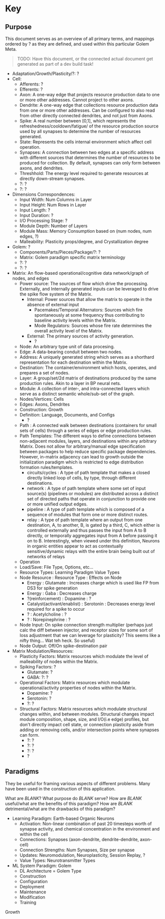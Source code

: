 # Key

## Purpose

This document serves as an overview of all primary terms, and mappings ordered by ? as they are defined, and used within this particular Golem Meta.

> TODO: Have this document, or the connected actual document get generated as part of a dev build task!

- Adaptation/Growth/Plasticity/?: ?
- Cell:
  - Afferents: ?
  - Efferents: ?
  - Axon: A one-way edge that projects resource production data to one or more other addresses. Cannot project to other axons.
  - Dendrite: A one-way edge that collections resource production data from one or more other addresses. Can be configured to also read from other directly connected dendrites, and not just from Axons.
  - Spike: A real number between [0,1], which represents the refreshedness/cooldown/fatigue/ of the resource production source used by all synapses to determine the number of resources generated.
  - State: Represents the cells internal environment which affect cell operation.
  - Synapses: A connection between two edges at a specific address with different sources that determines the number of resources to be produced for collection. By default, synapses can only form between axons, and dendrites.
  - Threshhold: The energy level required to generate resources at directly down-stream synapses.
  - ?: ?
  - ?: ?
- Dimensions Correspondences:
  - Input Width: Num Columns in Layer
  - Input Height: Num Rows in Layer
  - Input Length: ?
  - Input Duration: ?
  - I/O Processing Stage: ?
  - Module Depth: Number of Layers
  - Module Mass: Memory Consumption based on (num nodes, num edges, ?)
  - Malleability: Plasticity props/degree, and Crystallization degree
- Golem: ?
  - Components/Parts/Pieces/Package/?: ?
  - Matrix: Golem paradigm specific matrix terminology
  - ?: ?
  - ?: ?
- Matrix: An flow-based operational/cognitive data network/graph of nodes, and edges
  - Power source: The sources of flow which drive the processing. Externally, and Internally generated inputs can be leveraged to drive the spike flow system of the Matrix.
    - Internal: Power sources that allow the matrix to operate in the absence of external input
      - Pacemakes/Temporal Alternators: Sources which fire spontaneously at some frequency thus contributing to baseline activity levels within the Matrix.
      - Mode Regulators: Sources whose fire rate determines the overall activity level of the Matrix.
    - External: The primary sources of activity generation.
      - ?
  - Node: An arbitrary type unit of data procesing.
  - Edge: A data-bearing conduit between two nodes.
  - Address: A uniquely generated string which serves as a shorthard representation for each destination within the Matrix.
  - Destination: The container/environment which hosts, operates, and prepares a set of nodes.
  - Layer: A group/set/2d matrix of destinations produced by the same production rules. Akin to a layer in BP neural nets.
  - Module: A collection of inter-, and intra-connected layers which serve as a distinct semantic whole/sub-set of the graph.
  - Nodes/Vertices: Cells
  - Edges: Axons, Dendrites
  - Construction: Growth
  - Definition: Language, Documents, and Configs
    - ?
  - Path : A connected walk between destinations (containers for small sets of cells) through a series of edges or edge production rules.
  - Path Templates: The different ways to define connections between non-adjacent modules, layers, and destinations within any arbitrary Matrix. Does not allow for arbitrary/manual edge specification between packages to help reduce specific package dependencies. However, in-matrix adjacency can lead to growth outside the initialization paradigm which is restricted to edge distribution formation rules/templates.
    - circuits/cycles : A type of path template that makes a closed directly linked loop of cells, by type, through different destinations.
    - network : A type of path template where some set of input source(s) (pipelines or modules) are distributed across a distinct set of directed paths that operate in conjunction to provide one or more unified output edges.
    - pipeline : A type of path template which is composed of a sequence of modules that form one or more distinct routes.
    - relay : A type of path template where an output from one destination, A, to another, B, is gated by a third, C, which either is controlled externally and thus passes the input from A to B directly, or temporally aggregates input from A before passing it on to B. Interestingly, when viewed under this definition, Neurons in organic entities appear to act as contextually sensitive/dynamic relays with the entire brain being built out of networks of relays
  - Operation
  - Load/Save: File Type, Options, etc...
  - Resource Types: Learning Paradigm Value Types
  - Node Resource : Resource Type : Effects on Node
    - Energy : Glutamate : Increases charge which is used like FP from DS3 for spike generation
    - Energy : Gaba : Decreases charge
    - ?(reinforcement) : Dopamine : ?
    - Catalyst(activant/enablist) : Serotonin : Decreases energy level required for a spike to occur
    - ? : Acetylcholine : ?
    - ? : Norepinephrine : ?
  - Node Input: On spike connection strength multiplier (perhaps just calc the diff between injector, and receptor sizes for some sort of loss adjustment that we can leverage for plasticity? This seems like a nifty thing... Wat teh heck. So useful)
  - Node Output: Off/On spike-destination pair
- Matrix Modulation/Resources:
  - Plasticity Factors: Matrix resources which modulate the level of malleability of nodes within the Matrix.
  - Spiking Factors: ?
    - Glutamate: ?
    - GABA: ?: ?
  - Operational Factors: Matrix resources which modulate operational/activity properties of nodes within the Matrix.
    - Dopamine: ?
    - Serotonin: ?
    - ?: ?
  - Structural Factors: Matrix resources which modulate structural changes within, and between modules. Structural changes impact module composition, shape, size, and I/O(i.e edge) profiles, but don't directly impact cell state, or connection plasticity aside from adding or removing cells, and/or intersection points where synapses can form.
    - ?: ?
    - ?: ?
    - ?: ?
    - ?

## Paradigms

They be useful for framing various aspects of different problems. Many have been used in the construction of this application.

What are _BLANK_?
What purpose do _BLANK_ serve?
How are _BLANK_ useful/what are the benefits of this paradigm?
How are _BLANK_ detrimental/what are the drawbacks of this paradigm?

- Learning Paradigm: Earth-based Organic Neurons
  - Activation: Non-linear combination of past 20 timesteps worth of synapse activity, and chemical concentration in the environment and within the cell
  - Connections: Synapses (axon-dendrite, dendrite-dendrite, axon-cell)
  - Connection Strengths: Num Synapses, Size per synapse
  - Updates: Neuromodulation, Neuroplasticity, Session Replay, ?
  - Value Types: Neurotransmitter Types
- ML System Paradigm: Golem
  - DL Architecture = Golem Type
  - Construction
  - Configuration
  - Deployment
  - Maintenance
  - Modification
  - Training

Growth
